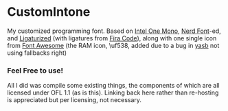# CustomIntone
My customized programming font.
Based on [Intel One Mono](https://github.com/intel/intel-one-mono), [Nerd Font](https://github.com/ryanoasis/nerd-fonts)-ed, and [Ligaturized](https://github.com/ToxicFrog/Ligaturizer) (with ligatures from [Fira Code](https://github.com/tonsky/FiraCode)), along with one single icon from [Font Awesome](https://fontawesome.com) (the RAM icon, \uf538, added due to a bug in [yasb](https://github.com/da-rth/yasb) not using fallbacks right)

### Feel Free to use!
All I did was compile some existing things, the components of which are all licensed under OFL 1.1 (as is this). Linking back here rather than re-hosting is appreciated but per licensing, not necessary.
